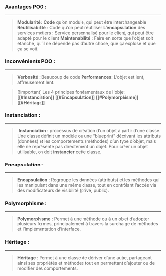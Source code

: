 ### Avantages POO :
---
> **Modularité : Code** qu’on module, qui peut être interchangeable  
> **Réutilisabilité** : Code qu’on peut réutiliser
> **L’encapsulation** des services métiers : Service personnalisé pour le client, qui peut être adapté pour le client
> **Maintenabilité** : Faire en sorte que l’objet soit étanche, qu’il ne dépende pas d’autre chose, que ça explose et que ça se voit.
> 

### Inconvénients POO :
---
> **Verbosité** : Beaucoup de code
> **Performances**: L’objet est lent, affreusement lent.
> 


> [!important] Les 4 principes fondamentaux de l'objet
> **[[#Instanciation]]**
> **[[#Encapsulation]]**
> **[[#Polymorphisme]]**
> **[[#Héritage]]**

### Instanciation  :
---
>  **Instanciation** : processus de création d’un objet à partir d’une classe. Une classe définit un modèle ou une “blueprint” décrivant les attributs (données) et les comportements (méthodes) d’un type d’objet, mais elle ne représente pas directement un objet. Pour créer un objet utilisable, on doit **instancier** cette classe.
> 
###  Encapsulation :
---
>**Encapsulation** : Regroupe les données (attributs) et les méthodes qui les manipulent dans une même classe, tout en contrôlant l’accès via des modificateurs de visibilité (privé, public).
>
###  Polymorphisme :
---
>**Polymorphisme** : Permet à une méthode ou à un objet d’adopter plusieurs formes, principalement à travers la surcharge de méthodes et l’implémentation d’interface.
>
###  Héritage :
---
>**Héritage** : Permet à une classe de dériver d’une autre, partageant ainsi ses propriétés et méthodes tout en permettant d’ajouter ou de modifier des comportements.
>



